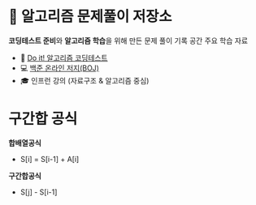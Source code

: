 # 📝 알고리즘 문제풀이 저장소

**코딩테스트 준비**와 **알고리즘 학습**을 위해 만든 문제 풀이 기록 공간
주요 학습 자료
- 📖 [Do it! 알고리즘 코딩테스트](https://book.naver.com/bookdb/book_detail.nhn?bid=22319552)  
- 💻 [백준 온라인 저지(BOJ)](https://www.acmicpc.net/)
- 🎓 인프런 강의 (자료구조 & 알고리즘 중심)


# 구간합 공식
**합배열공식**
 - S[i] = S[i-1] + A[i]

**구간합공식**
- S[j] - S[i-1]